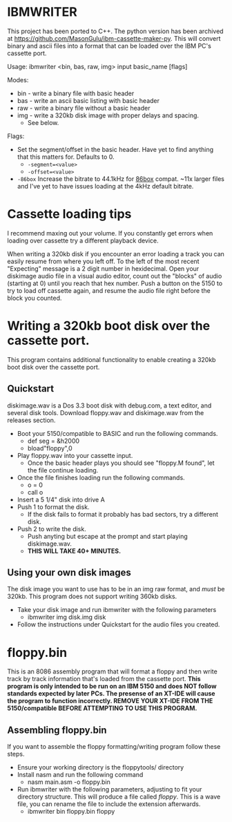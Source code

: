# IBMWRITER
This project has been ported to C++. The python version has been archived at https://github.com/MasonGulu/ibm-cassette-maker-py.
This will convert binary and ascii files into a format that can be loaded over the IBM PC's cassette port.

Usage:
ibmwriter <bin, bas, raw, img> input basic_name [flags]

Modes:
* bin - write a binary file with basic header
* bas - write an ascii basic listing with basic header
* raw - write a binary file without a basic header
* img - write a 320kb disk image with proper delays and spacing.
  * See below.

Flags:
* Set the segment/offset in the basic header. Have yet to find anything that this matters for. Defaults to 0.
  * `-segment=<value>`
  * `-offset=<value>`
* `-86box` Increase the bitrate to 44.1kHz for [86box](https://86box.net/) compat. ~11x larger files and I've yet to have issues loading at the 4kHz default bitrate.

# Cassette loading tips
I recommend maxing out your volume. If you constantly get errors when loading over cassette try a different playback device.

When writing a 320kb disk if you encounter an error loading a track you can easily resume from where you left off. To the left of the most recent "Expecting" message is a 2 digit number in hexidecimal. Open your diskimage audio file in a visual audio editor, count out the "blocks" of audio (starting at 0) until you reach that hex number. Push a button on the 5150 to try to load off cassette again, and resume the audio file right before the block you counted.

# Writing a 320kb boot disk over the cassette port.
This program contains additional functionality to enable creating a 320kb boot disk over the cassette port.
## Quickstart
diskimage.wav is a Dos 3.3 boot disk with debug.com, a text editor, and several disk tools.
Download floppy.wav and diskimage.wav from the releases section.
* Boot your 5150/compatible to BASIC and run the following commands.
  * def seg = &h2000
  * bload"floppy",0
* Play floppy.wav into your cassette input.
  * Once the basic header plays you should see "floppy.M found", let the file continue loading.
* Once the file finishes loading run the following commands.
  * o = 0
  * call o
* Insert a 5 1/4" disk into drive A
* Push 1 to format the disk.
  * If the disk fails to format it probably has bad sectors, try a different disk.
* Push 2 to write the disk.
  * Push anyting but escape at the prompt and start playing diskimage.wav.
  * **THIS WILL TAKE 40+ MINUTES.**

## Using your own disk images
The disk image you want to use has to be in an img raw format, and *must* be 320kb. This program does not support writing 360kb disks.
* Take your disk image and run ibmwriter with the following parameters
  * ibmwriter img disk.img disk
* Follow the instructions under Quickstart for the audio files you created.

# floppy.bin
This is an 8086 assembly program that will format a floppy and then write track by track information that's loaded from the cassette port.
**This program is only intended to be run on an IBM 5150 and does NOT follow standards expected by later PCs. The presense of an XT-IDE will cause the program to function incorrectly. REMOVE YOUR XT-IDE FROM THE 5150/compatible BEFORE ATTEMPTING TO USE THIS PROGRAM.**

## Assembling floppy.bin
If you want to assemble the floppy formatting/writing program follow these steps.
* Ensure your working directory is the floppytools/ directory
* Install nasm and run the following command
  * nasm main.asm -o floppy.bin
* Run ibmwriter with the following parameters, adjusting to fit your directory structure. This will produce a file called *floppy*. This is a wave file, you can rename the file to include the extension afterwards.
  * ibmwriter bin floppy.bin floppy

